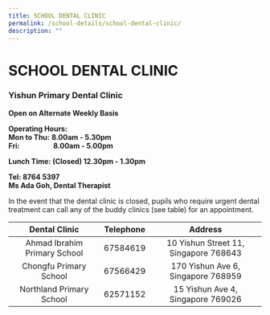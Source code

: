 ```yaml
---
title: SCHOOL DENTAL CLINIC
permalink: /school-details/school-dental-clinic/
description: ""
---
```

# SCHOOL DENTAL CLINIC

### Yishun Primary Dental Clinic

**Open on Alternate Weekly Basis**

**Operating Hours:**   
**Mon to Thu:** **8.00am - 5.30pm**  
**Fri:**                 **8.00am - 5.00pm**

**Lunch Time: (Closed) 12.30pm - 1.30pm**  
 
**Tel: 8764 5397**   
**Ms Ada Goh, Dental Therapist**  

In the event that the dental clinic is closed, pupils who require urgent dental treatment can call any of the buddy clinics (see table) for an appointment.

| Dental Clinic   | Telephone | Address             |
|:--------:|:----------:|:------------------:|
| Ahmad Ibrahim Primary School | 67584619  | 10 Yishun Street 11, Singapore 768643 |
| Chongfu Primary School       | 67566429  | 170 Yishun Ave 6, Singapore 768959    |
| Northland Primary School     | 62571152  | 15 Yishun Ave 4, Singapore 769026     |